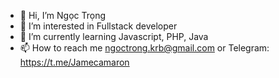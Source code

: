 - 👋 Hi, I’m Ngọc Trọng
- 👀 I’m interested in Fullstack developer
- 🌱 I’m currently learning Javascript, PHP, Java
- 📫 How to reach me ngoctrong.krb@gmail.com or Telegram: https://t.me/Jamecamaron

<!---
Snipertee/Snipertee is a ✨ special ✨ repository because its `README.md` (this file) appears on your GitHub profile.
You can click the Preview link to take a look at your changes.
--->
